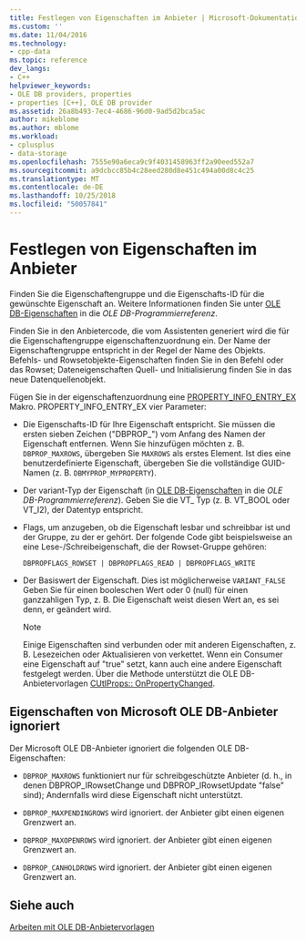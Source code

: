 ```yaml
---
title: Festlegen von Eigenschaften im Anbieter | Microsoft-Dokumentation
ms.custom: ''
ms.date: 11/04/2016
ms.technology:
- cpp-data
ms.topic: reference
dev_langs:
- C++
helpviewer_keywords:
- OLE DB providers, properties
- properties [C++], OLE DB provider
ms.assetid: 26a8b493-7ec4-4686-96d0-9ad5d2bca5ac
author: mikeblome
ms.author: mblome
ms.workload:
- cplusplus
- data-storage
ms.openlocfilehash: 7555e90a6eca9c9f4031458963ff2a90eed552a7
ms.sourcegitcommit: a9dcbcc85b4c28eed280d8e451c494a00d8c4c25
ms.translationtype: MT
ms.contentlocale: de-DE
ms.lasthandoff: 10/25/2018
ms.locfileid: "50057841"
---
```

# <a name="setting-properties-in-your-provider"></a>Festlegen von Eigenschaften im Anbieter

Finden Sie die Eigenschaftengruppe und die Eigenschafts-ID für die gewünschte Eigenschaft an. Weitere Informationen finden Sie unter [OLE DB-Eigenschaften](/previous-versions/windows/desktop/ms722734) in die *OLE DB-Programmierreferenz*.

Finden Sie in den Anbietercode, die vom Assistenten generiert wird die für die Eigenschaftengruppe eigenschaftenzuordnung ein. Der Name der Eigenschaftengruppe entspricht in der Regel der Name des Objekts. Befehls- und Rowsetobjekte-Eigenschaften finden Sie in den Befehl oder das Rowset; Dateneigenschaften Quell- und Initialisierung finden Sie in das neue Datenquellenobjekt.

Fügen Sie in der eigenschaftenzuordnung eine [PROPERTY_INFO_ENTRY_EX](../../data/oledb/property-info-entry-ex.md) Makro. PROPERTY_INFO_ENTRY_EX vier Parameter:

- Die Eigenschafts-ID für Ihre Eigenschaft entspricht. Sie müssen die ersten sieben Zeichen ("DBPROP_") vom Anfang des Namen der Eigenschaft entfernen. Wenn Sie hinzufügen möchten z. B. `DBPROP_MAXROWS`, übergeben Sie `MAXROWS` als erstes Element. Ist dies eine benutzerdefinierte Eigenschaft, übergeben Sie die vollständige GUID-Namen (z. B. `DBMYPROP_MYPROPERTY`).

- Der variant-Typ der Eigenschaft (in [OLE DB-Eigenschaften](/previous-versions/windows/desktop/ms722734) in die *OLE DB-Programmierreferenz*). Geben Sie die VT_ Typ (z. B. VT_BOOL oder VT_I2), der Datentyp entspricht.

- Flags, um anzugeben, ob die Eigenschaft lesbar und schreibbar ist und der Gruppe, zu der er gehört. Der folgende Code gibt beispielsweise an eine Lese-/Schreibeigenschaft, die der Rowset-Gruppe gehören:

    ```
    DBPROPFLAGS_ROWSET | DBPROPFLAGS_READ | DBPROPFLAGS_WRITE
    ```

- Der Basiswert der Eigenschaft. Dies ist möglicherweise `VARIANT_FALSE` Geben Sie für einen booleschen Wert oder 0 (null) für einen ganzzahligen Typ, z. B. Die Eigenschaft weist diesen Wert an, es sei denn, er geändert wird.

    > [!NOTE]
    >  Einige Eigenschaften sind verbunden oder mit anderen Eigenschaften, z. B. Lesezeichen oder Aktualisieren von verkettet. Wenn ein Consumer eine Eigenschaft auf "true" setzt, kann auch eine andere Eigenschaft festgelegt werden. Über die Methode unterstützt die OLE DB-Anbietervorlagen [CUtlProps:: OnPropertyChanged](../../data/oledb/cutlprops-onpropertychanged.md).

## <a name="properties-ignored-by-microsoft-ole-db-providers"></a>Eigenschaften von Microsoft OLE DB-Anbieter ignoriert

Der Microsoft OLE DB-Anbieter ignoriert die folgenden OLE DB-Eigenschaften:

- `DBPROP_MAXROWS` funktioniert nur für schreibgeschützte Anbieter (d. h., in denen DBPROP_IRowsetChange und DBPROP_IRowsetUpdate "false" sind); Andernfalls wird diese Eigenschaft nicht unterstützt.

- `DBPROP_MAXPENDINGROWS` wird ignoriert. der Anbieter gibt einen eigenen Grenzwert an.

- `DBPROP_MAXOPENROWS` wird ignoriert. der Anbieter gibt einen eigenen Grenzwert an.

- `DBPROP_CANHOLDROWS` wird ignoriert. der Anbieter gibt einen eigenen Grenzwert an.

## <a name="see-also"></a>Siehe auch

[Arbeiten mit OLE DB-Anbietervorlagen](../../data/oledb/working-with-ole-db-provider-templates.md)